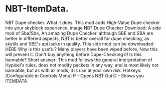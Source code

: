 # NBT-ItemData.
NBT Dupe checker.
 What it does: This mod adds High-Value Dupe checker into your skyblock experience. image  NBT Dupe Checker Download: A side mod of Sba/Sbe, An amazing Dupe Checker. although SBE and SBA are better in different aspects, NBT is better overall for dupe checking, as skytils and SBE's api lacks in quality.  This side mod can be downloaded HERE  Why is this useful? Many players have been wiped before, Now this will prevent it. Don't buy anything before Dupe-Checking it!  Is this bannable? Short answer: This mod follows the general interpretation of Hypixel's rules, does not modify packets in any way, and is most likely not bannable, but as with all mods, it is use at your own risk.  Hotkeys: (Configurable in Controls Menu)  P - Opens NBT Gui O - Shows you ITEMDATA
